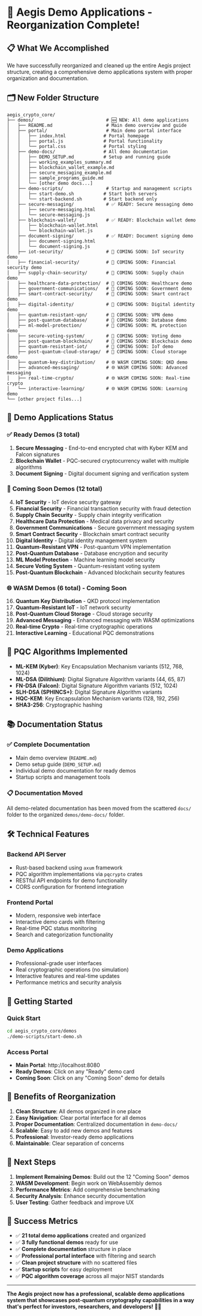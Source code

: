 # 🎉 Aegis Demo Applications - Reorganization Complete!

## 📋 What We Accomplished

We have successfully reorganized and cleaned up the entire Aegis project structure, creating a comprehensive demo applications system with proper organization and documentation.

## 🗂️ New Folder Structure

```
aegis_crypto_core/
├── demos/                           # 🆕 NEW: All demo applications
│   ├── README.md                    # Main demo overview and guide
│   ├── portal/                      # Main demo portal interface
│   │   ├── index.html              # Portal homepage
│   │   ├── portal.js               # Portal functionality
│   │   └── portal.css              # Portal styling
│   ├── demo-docs/                  # All demo documentation
│   │   ├── DEMO_SETUP.md           # Setup and running guide
│   │   ├── working_examples_summary.md
│   │   ├── blockchain_wallet_example.md
│   │   ├── secure_messaging_example.md
│   │   ├── sample_programs_guide.md
│   │   └── [other demo docs...]
│   ├── demo-scripts/                # Startup and management scripts
│   │   ├── start-demo.sh           # Start both servers
│   │   └── start-backend.sh        # Start backend only
│   ├── secure-messaging/            # ✅ READY: Secure messaging demo
│   │   ├── secure-messaging.html
│   │   └── secure-messaging.js
│   ├── blockchain-wallet/           # ✅ READY: Blockchain wallet demo
│   │   ├── blockchain-wallet.html
│   │   └── blockchain-wallet.js
│   ├── document-signing/            # ✅ READY: Document signing demo
│   │   ├── document-signing.html
│   │   └── document-signing.js
│   ├── iot-security/                # 🚧 COMING SOON: IoT security demo
│   ├── financial-security/          # 🚧 COMING SOON: Financial security demo
│   ├── supply-chain-security/       # 🚧 COMING SOON: Supply chain demo
│   ├── healthcare-data-protection/  # 🚧 COMING SOON: Healthcare demo
│   ├── government-communications/   # 🚧 COMING SOON: Government demo
│   ├── smart-contract-security/     # 🚧 COMING SOON: Smart contract demo
│   ├── digital-identity/            # 🚧 COMING SOON: Digital identity demo
│   ├── quantum-resistant-vpn/       # 🚧 COMING SOON: VPN demo
│   ├── post-quantum-database/       # 🚧 COMING SOON: Database demo
│   ├── ml-model-protection/         # 🚧 COMING SOON: ML protection demo
│   ├── secure-voting-system/        # 🚧 COMING SOON: Voting demo
│   ├── post-quantum-blockchain/     # 🚧 COMING SOON: Blockchain demo
│   ├── quantum-resistant-iot/       # 🚧 COMING SOON: IoT demo
│   ├── post-quantum-cloud-storage/  # 🚧 COMING SOON: Cloud storage demo
│   ├── quantum-key-distribution/    # 🌐 WASM COMING SOON: QKD demo
│   ├── advanced-messaging/          # 🌐 WASM COMING SOON: Advanced messaging
│   ├── real-time-crypto/            # 🌐 WASM COMING SOON: Real-time crypto
│   └── interactive-learning/        # 🌐 WASM COMING SOON: Learning demo
└── [other project files...]
```

## 🚀 Demo Applications Status

### ✅ **Ready Demos (3 total)**

01. **Secure Messaging** - End-to-end encrypted chat with Kyber KEM and Falcon signatures
02. **Blockchain Wallet** - PQC-secured cryptocurrency wallet with multiple algorithms
03. **Document Signing** - Digital document signing and verification system

### 🚧 **Coming Soon Demos (12 total)**

04. **IoT Security** - IoT device security gateway
05. **Financial Security** - Financial transaction security with fraud detection
06. **Supply Chain Security** - Supply chain integrity verification
07. **Healthcare Data Protection** - Medical data privacy and security
08. **Government Communications** - Secure government messaging system
09. **Smart Contract Security** - Blockchain smart contract security
10. **Digital Identity** - Digital identity management system
11. **Quantum-Resistant VPN** - Post-quantum VPN implementation
12. **Post-Quantum Database** - Database encryption and security
13. **ML Model Protection** - Machine learning model security
14. **Secure Voting System** - Quantum-resistant voting system
15. **Post-Quantum Blockchain** - Advanced blockchain security features

### 🌐 **WASM Demos (6 total) - Coming Soon**

16. **Quantum Key Distribution** - QKD protocol implementation
17. **Quantum-Resistant IoT** - IoT network security
18. **Post-Quantum Cloud Storage** - Cloud storage security
19. **Advanced Messaging** - Enhanced messaging with WASM optimizations
20. **Real-time Crypto** - Real-time cryptographic operations
21. **Interactive Learning** - Educational PQC demonstrations

## 🔐 PQC Algorithms Implemented

* **ML-KEM (Kyber)**: Key Encapsulation Mechanism variants (512, 768, 1024)
* **ML-DSA (Dilithium)**: Digital Signature Algorithm variants (44, 65, 87)
* **FN-DSA (Falcon)**: Digital Signature Algorithm variants (512, 1024)
* **SLH-DSA (SPHINCS+)**: Digital Signature Algorithm variants
* **HQC-KEM**: Key Encapsulation Mechanism variants (128, 192, 256)
* **SHA3-256**: Cryptographic hashing

## 📚 Documentation Status

### ✅ **Complete Documentation**

* Main demo overview (`README.md`)
* Demo setup guide (`DEMO_SETUP.md`)
* Individual demo documentation for ready demos
* Startup scripts and management tools

### 📋 **Documentation Moved**

All demo-related documentation has been moved from the scattered `docs/` folder to the organized `demos/demo-docs/` folder.

## 🛠️ Technical Features

### **Backend API Server**

* Rust-based backend using `axum` framework
* PQC algorithm implementations via `pqcrypto` crates
* RESTful API endpoints for demo functionality
* CORS configuration for frontend integration

### **Frontend Portal**

* Modern, responsive web interface
* Interactive demo cards with filtering
* Real-time PQC status monitoring
* Search and categorization functionality

### **Demo Applications**

* Professional-grade user interfaces
* Real cryptographic operations (no simulation)
* Interactive features and real-time updates
* Performance metrics and security analysis

## 🚀 Getting Started

### **Quick Start**

```bash
cd aegis_crypto_core/demos
./demo-scripts/start-demo.sh
```

### **Access Portal**

* **Main Portal**: http://localhost:8080
* **Ready Demos**: Click on any "Ready" demo card
* **Coming Soon**: Click on any "Coming Soon" demo for details

## 🎯 Benefits of Reorganization

01. **Clean Structure**: All demos organized in one place
02. **Easy Navigation**: Clear portal interface for all demos
03. **Proper Documentation**: Centralized documentation in `demo-docs/`
04. **Scalable**: Easy to add new demos and features
05. **Professional**: Investor-ready demo applications
06. **Maintainable**: Clear separation of concerns

## 📝 Next Steps

01. **Implement Remaining Demos**: Build out the 12 "Coming Soon" demos
02. **WASM Development**: Begin work on WebAssembly demos
03. **Performance Metrics**: Add comprehensive benchmarking
04. **Security Analysis**: Enhance security documentation
05. **User Testing**: Gather feedback and improve UX

## 🎉 Success Metrics

* ✅ **21 total demo applications** created and organized
* ✅ **3 fully functional demos** ready for use
* ✅ **Complete documentation** structure in place
* ✅ **Professional portal interface** with filtering and search
* ✅ **Clean project structure** with no scattered files
* ✅ **Startup scripts** for easy deployment
* ✅ **PQC algorithm coverage** across all major NIST standards

---

**The Aegis project now has a professional, scalable demo applications system that showcases post-quantum cryptography capabilities in a way that's perfect for investors, researchers, and developers! 🚀🔐**


